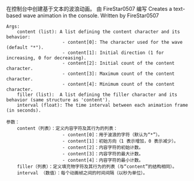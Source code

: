 在控制台中创建基于文本的波浪动画。
由 FireStar0507 编写
Creates a text-based wave animation in the console.
Written by FireStar0507


    Args:
        content (list): A list defining the content character and its behavior:
                         - content[0]: The character used for the wave (default "*").
                         - content[1]: Initial direction (1 for increasing, 0 for decreasing).
                         - content[2]: Initial count of the content character.
                         - content[3]: Maximum count of the content character.
                         - content[4]: Minimum count of the content character.
        filler (list):  A list defining the filler character and its behavior (same structure as 'content').
        interval (float): The time interval between each animation frame (in seconds).

    参数：
        content（列表）：定义内容字符及其行为的列表：
                         - content[0]：用于波浪的字符（默认为“*”）。
                         - content[1]：初始方向（1 表示增加，0 表示减少）。
                         - content[2]：内容字符的初始计数。
                         - content[3]：内容字符的最大计数。
                         - content[4]：内容字符的最小计数。
        filler（列表）：定义填充物字符及其行为的列表（与“content”的结构相同）。
        interval （数值）：每个动画帧之间的时间间隔（以秒为单位）。
